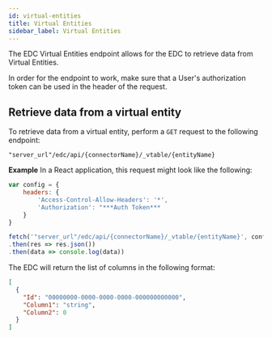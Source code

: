 ```yaml
---
id: virtual-entities
title: Virtual Entities
sidebar_label: Virtual Entities
---
```


The EDC Virtual Entities endpoint allows for the EDC to retrieve data from Virtual Entities.

In order for the endpoint to work, make sure that a User's authorization token can be used in the header of the request.

## Retrieve data from a virtual entity

To retrieve data from a virtual entity, perform a `GET` request to the following endpoint:

`"server_url"/edc/api/{connectorName}/_vtable/{entityName}`

**Example** In a React application, this request might look like the following:

```js
var config = {
    headers: {
        'Access-Control-Allow-Headers': '*',
        'Authorization': "***Auth Token***
    }
}

fetch('"server_url"/edc/api/{connectorName}/_vtable/{entityName}', config)
.then(res => res.json())
.then(data => console.log(data))
```

The EDC will return the list of columns in the following format:

```json
[
  {
    "Id": "00000000-0000-0000-0000-000000000000",
    "Column1": "string",
    "Column2": 0
  }
]
```